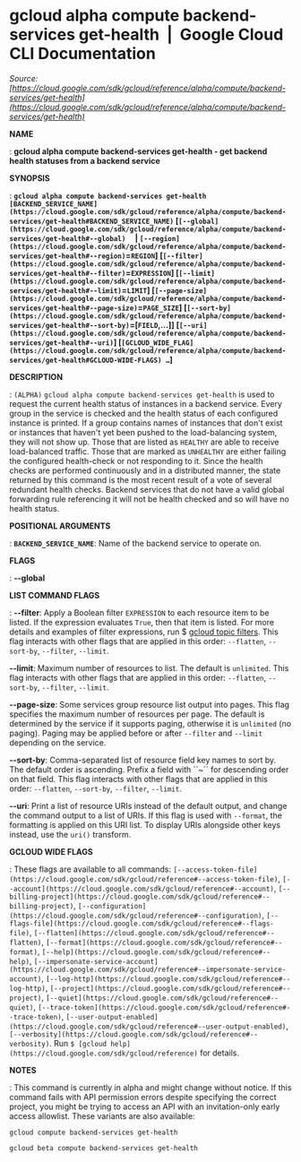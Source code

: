 # gcloud alpha compute backend-services get-health  |  Google Cloud CLI Documentation

*Source: [https://cloud.google.com/sdk/gcloud/reference/alpha/compute/backend-services/get-health](https://cloud.google.com/sdk/gcloud/reference/alpha/compute/backend-services/get-health)*

**NAME**

: **gcloud alpha compute backend-services get-health - get backend health statuses from a backend service**

**SYNOPSIS**

: **`gcloud alpha compute backend-services get-health` `[BACKEND_SERVICE_NAME](https://cloud.google.com/sdk/gcloud/reference/alpha/compute/backend-services/get-health#BACKEND_SERVICE_NAME)` [`[--global](https://cloud.google.com/sdk/gcloud/reference/alpha/compute/backend-services/get-health#--global)`     | `[--region](https://cloud.google.com/sdk/gcloud/reference/alpha/compute/backend-services/get-health#--region)`=`REGION`] [`[--filter](https://cloud.google.com/sdk/gcloud/reference/alpha/compute/backend-services/get-health#--filter)`=`EXPRESSION`] [`[--limit](https://cloud.google.com/sdk/gcloud/reference/alpha/compute/backend-services/get-health#--limit)`=`LIMIT`] [`[--page-size](https://cloud.google.com/sdk/gcloud/reference/alpha/compute/backend-services/get-health#--page-size)`=`PAGE_SIZE`] [`[--sort-by](https://cloud.google.com/sdk/gcloud/reference/alpha/compute/backend-services/get-health#--sort-by)`=[`FIELD`,…]] [`[--uri](https://cloud.google.com/sdk/gcloud/reference/alpha/compute/backend-services/get-health#--uri)`] [`[GCLOUD_WIDE_FLAG](https://cloud.google.com/sdk/gcloud/reference/alpha/compute/backend-services/get-health#GCLOUD-WIDE-FLAGS) …`]**

**DESCRIPTION**

: `(ALPHA)` `gcloud alpha compute backend-services
get-health` is used to request the current health status of instances in a
backend service. Every group in the service is checked and the health status of
each configured instance is printed.
If a group contains names of instances that don't exist or instances that
haven't yet been pushed to the load-balancing system, they will not show up.
Those that are listed as ``HEALTHY`` are able
to receive load-balanced traffic. Those that are marked as
``UNHEALTHY`` are either failing the configured
health-check or not responding to it.
Since the health checks are performed continuously and in a distributed manner,
the state returned by this command is the most recent result of a vote of
several redundant health checks. Backend services that do not have a valid
global forwarding rule referencing it will not be health checked and so will
have no health status.

**POSITIONAL ARGUMENTS**

: **`BACKEND_SERVICE_NAME`**:
Name of the backend service to operate on.

**FLAGS**

: **--global**

**LIST COMMAND FLAGS**

: **--filter**:
Apply a Boolean filter `EXPRESSION` to each resource item
to be listed. If the expression evaluates `True`, then that item is
listed. For more details and examples of filter expressions, run $ [gcloud topic filters](https://cloud.google.com/sdk/gcloud/reference/topic/filters). This flag
interacts with other flags that are applied in this order:
`--flatten`, `--sort-by`, `--filter`,
`--limit`.

**--limit**:
Maximum number of resources to list. The default is `unlimited`. This
flag interacts with other flags that are applied in this order:
`--flatten`, `--sort-by`, `--filter`,
`--limit`.

**--page-size**:
Some services group resource list output into pages. This flag specifies the
maximum number of resources per page. The default is determined by the service
if it supports paging, otherwise it is `unlimited` (no paging).
Paging may be applied before or after `--filter` and
`--limit` depending on the service.

**--sort-by**:
Comma-separated list of resource field key names to sort by. The default order
is ascending. Prefix a field with ``~´´ for descending order on that
field. This flag interacts with other flags that are applied in this order:
`--flatten`, `--sort-by`, `--filter`,
`--limit`.

**--uri**:
Print a list of resource URIs instead of the default output, and change the
command output to a list of URIs. If this flag is used with
`--format`, the formatting is applied on this URI list. To display
URIs alongside other keys instead, use the `uri()` transform.

**GCLOUD WIDE FLAGS**

: These flags are available to all commands: `[--access-token-file](https://cloud.google.com/sdk/gcloud/reference#--access-token-file)`,
`[--account](https://cloud.google.com/sdk/gcloud/reference#--account)`, `[--billing-project](https://cloud.google.com/sdk/gcloud/reference#--billing-project)`,
`[--configuration](https://cloud.google.com/sdk/gcloud/reference#--configuration)`,
`[--flags-file](https://cloud.google.com/sdk/gcloud/reference#--flags-file)`,
`[--flatten](https://cloud.google.com/sdk/gcloud/reference#--flatten)`, `[--format](https://cloud.google.com/sdk/gcloud/reference#--format)`, `[--help](https://cloud.google.com/sdk/gcloud/reference#--help)`, `[--impersonate-service-account](https://cloud.google.com/sdk/gcloud/reference#--impersonate-service-account)`,
`[--log-http](https://cloud.google.com/sdk/gcloud/reference#--log-http)`,
`[--project](https://cloud.google.com/sdk/gcloud/reference#--project)`, `[--quiet](https://cloud.google.com/sdk/gcloud/reference#--quiet)`, `[--trace-token](https://cloud.google.com/sdk/gcloud/reference#--trace-token)`, `[--user-output-enabled](https://cloud.google.com/sdk/gcloud/reference#--user-output-enabled)`,
`[--verbosity](https://cloud.google.com/sdk/gcloud/reference#--verbosity)`.
Run `$ [gcloud help](https://cloud.google.com/sdk/gcloud/reference)` for details.

**NOTES**

: This command is currently in alpha and might change without notice. If this
command fails with API permission errors despite specifying the correct project,
you might be trying to access an API with an invitation-only early access
allowlist. These variants are also available:

```
gcloud compute backend-services get-health
```

```
gcloud beta compute backend-services get-health
```